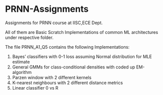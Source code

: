 # PRNN-Assignments
Assignments for PRNN course at IISC,ECE Dept.

All of them are Basic Scratch Implementations of common ML architectures under respective folder.

The file PRNN_A1_Q5 contains the following Implementations:
1) Bayes’ classifiers with 0-1 loss assuming Normal distribution for MLE estimate
2) General GMMs for class-conditional densities with coded up EM-algorithm
3) Parzen window with 2 different kernels
4) K-nearest neighbours with 2 different distance metrics
5) Linear classifier 0 vs R
